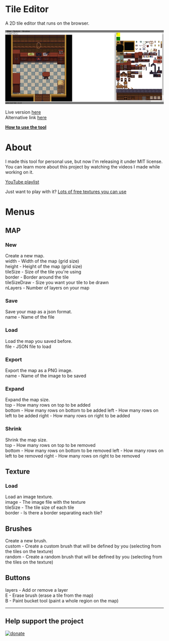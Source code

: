 # Tile Editor

A 2D tile editor that runs on the browser.

[![screenshot](screenshot.png)](https://victorribeiro.com/tileEditor/)

Live version [here](https://victorribeiro.com/tileEditor/)  
Alternative link [here](https://victorqribeiro.github.io/tileEditor/)

**[How to use the tool](https://www.youtube.com/watch?v=rtw1AoJN00o)**

# About

I made this tool for personal use, but now I'm releasing it under MIT license. You can learn more about this project by watching the videos I made while working on it.

[YouTube playlist](https://www.youtube.com/playlist?list=PL3pnEx5_eGm88UxHH2OlzRRdnj7zT6Cla)

Just want to play with it? [Lots of free textures you can use](https://opengameart.org/art-search-advanced?keys=tile+map&title=&field_art_tags_tid_op=or&field_art_tags_tid=&name=&field_art_type_tid%5B%5D=9&sort_by=count&sort_order=DESC&items_per_page=24&Collection=)

# Menus

## MAP

### New
Create a new map.  
width - Width of the map (grid size)  
height - Height of the map (grid size)  
tileSize - Size of the tile you're using  
border - Border around the tile  
tileSizeDraw - Size you want your tile to be drawn  
nLayers - Number of layers on your map

### Save
Save your map as a json format.  
name - Name of the file

### Load
Load the map you saved before.  
file - JSON file to load  

### Export
Export the map as a PNG image.  
name - Name of the image to be saved  

### Expand
Expand the map size.  
top - How many rows on top to be added  
bottom - How many rows on bottom to be added
left - How many rows on left to be added
right - How many rows on right to be added

### Shrink
Shrink the map size.  
top - How many rows on top to be removed  
bottom - How many rows on bottom to be removed
left - How many rows on left to be removed
right - How many rows on right to be removed

## Texture

### Load
Load an image texture.  
image - The image file with the texture  
tileSize - The tile size of each tile  
border - Is there a border separating each tile?  

## Brushes
Create a new brush.  
custom - Create a custom brush that will be defined by you (selecting from the tiles on the texture)  
random - Create a random brush that will be defined by you (selecting from the tiles on the texture)  

## Buttons
layers - Add or remove a layer  
E - Erase brush (erase a tile from the map)  
B - Paint bucket tool (paint a whole region on the map)  

------

## Help support the project

[![donate](https://www.paypalobjects.com/en_US/i/btn/btn_donateCC_LG.gif)](https://www.paypal.com/cgi-bin/webscr?cmd=_donations&business=76N3LUCQ9FENS&currency_code=BRL&source=url)
